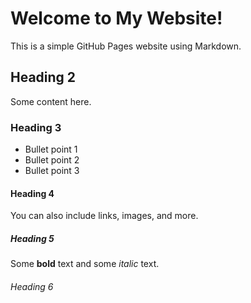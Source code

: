 # Welcome to My Website!

This is a simple GitHub Pages website using Markdown.

## Heading 2

Some content here.

### Heading 3

- Bullet point 1
- Bullet point 2
- Bullet point 3

#### Heading 4

You can also include links, images, and more.


##### Heading 5

Some **bold** text and some *italic* text.

###### Heading 6
